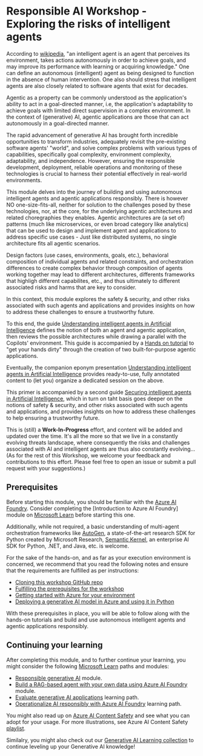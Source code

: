 # Responsible AI Workshop - Exploring the risks of intelligent agents

According to [wikipedia](https://en.wikipedia.org/wiki/Intelligent_agent), "an intelligent agent is an agent that perceives its environment, takes actions autonomously in order to achieve goals, and may improve its performance with learning or acquiring knowledge." One can define an autonomous (intelligent) agent as being designed to function in the absence of human intervention. One also should stress that intelligent agents are also closely related to software agents that exist for decades.

Agentic as a property can be commonly understood as the application's ability to act in a goal-directed manner, i.e, the application's adaptability to achieve goals with limited direct supervision in a complex environment. In the context of (generative) AI, agentic applications are those that can act autonomously in a goal-directed manner.

The rapid advancement of generative AI has brought forth incredible opportunities to transform industries, adequately revisit the pre-existing software agents' "world", and solve complex problems with various types of capabilities, specifically goal complexity, environment complexity, adaptability, and independence. However, ensuring the responsible development, deployment, reliable operations and monitoring of these technologies is crucial to harness their potential effectively in real-world environments.

This module delves into the journey of building and using autonomous intelligent agents and agentic applications responsibly. There is however NO one-size-fits-all, neither for solution to the challenges posed by these technologies, nor, at the core, for the underlying agentic architectures and related choregraphies they enables. Agentic architectures are (a set of) patterns (much like microservices, or even broad category like analytics) that can be used to design and implement agent and applications to address specific use cases - Just like distributed systems, no single architecture fits all agentic scenarios.

Design factors (use cases, environments, goals, etc.), behavioral composition of individual agents and related constraints, and orchestration differences to create complex behavior through composition of agents working together may lead to different architectures, differents frameworks that highligh different capabilites, etc., and thus ultimately to different associated risks and harms that are key to consider.

In this context, this module explores the safety & security, and other risks associated with such agents and applications and provides insights on how to address these challenges to ensure a trustworthy future.

To this end, the guide [Understanding intelligent agents in Artificial Intelligence](https://github.com/microsoft/responsible-ai-workshop/tree/main/ai-agents-tutorials/docs/understanding-ai-agents.docx) defines the notion of both an agent and agentic application, then reviews the possible architectures while drawing a parallel with the Copilots' environment. This guide is accompanied by a [Hands on tutorial](https://github.com/microsoft/responsible-ai-workshop/tree/main/ai-agents-tutorials/hands-on-tutorials) to "get your hands dirty" through the creation of two built-for-purpose agentic applications.
 
Eventually, the companion eponym presentation [Understanding intelligent agents in Artificial Intelligence](https://github.com/microsoft/responsible-ai-workshop/tree/main/ai-agents-tutorials/docs/understanding-ai-agents.pptx) provides ready-to-use, fully annotated content to (let you) organize a dedicated session on the above.
 
This primer is accompanied by a second guide [Securing intelligent agents in Artificial Intelligence](https://github.com/microsoft/responsible-ai-workshop/tree/main/ai-agents-tutorials/docs/securing-ai-agents.docx), which in turn on taht basis goes deeper on the notions of safety & security, and other risks associated with such agents and applications, and provides insights on how to address these challenges to help ensuring a trustworthy future.

This is (still) a **Work-In-Progress** effort, and content will be added and updated over the time. It's all the more so that we live in a constantly evolving threats landscape, where consequently the risks and challenges associated with AI and intelligent agents are thus also constantly evolving... 
(As for the rest of this Workshop, we welcome your feedback and contributions to this effort. Please feel free to open an issue or submit a pull request with your suggestions.)

## Prerequisites

Before starting this module, you should be familiar with the [Azure AI Foundry](https://azure.microsoft.com/en-us/products/ai-foundry/). Consider completing the [Introduction to Azure AI Foundry] module on [Microsoft Learn](https://docs.microsoft.com/en-us/learn/) before starting this one.

Additionally, while not required, a basic understanding of multi-agent orchestration frameworks like [AutoGen](https://www.microsoft.com/en-us/research/blog/autogen-enabling-next-generation-large-language-model-applications/), a state-of-the-art research SDK for Python created by Microsoft Research, [Semantic Kernel](https://learn.microsoft.com/en-us/semantic-kernel/frameworks/agent/agent-architecture?pivots=programming-language-csharp), an enterprise AI SDK for Python, .NET, and Java, etc. is welcome.

For the sake of the hands-on, and as far as your execution environment is concerned, we recommend that you read the following notes and ensure that the requirements are fulfilled as per instructions:
* [Cloning this workshop GitHub repo](https://github.com/microsoft/responsible-ai-workshop/blob/main/perequisites/cloning-the-repo.md)
* [Fulfilling the prerequisites for the workshop](https://github.com/microsoft/responsible-ai-workshop/blob/main/perequisites/fulfilling-prerequisites.md)
* [Getting started with Azure for your environment](https://github.com/microsoft/responsible-ai-workshop/blob/main/perequisites/getting-started-with-azure.md) 
* [Deploying a generative AI model in Azure and using it in Python](https://github.com/microsoft/responsible-ai-workshop/blob/main/perequisites/deploying-a-model-in-Azure-and-using-it-in-python.md)

With these prerequisites in place, you will be able to follow along with the hands-on tutorials and build and use autonomous intelligent agents and agentic applications responsibly.

## Continuing your learning

After completing this module, and to further continue your learning, you might consider the following [Microsoft Learn](https://docs.microsoft.com/en-us/learn/) paths and modules:
* [Responsible generative AI](https://learn.microsoft.com/en-us/training/modules/responsible-ai-studio/) module.
* [Build a RAG-based agent with your own data using Azure AI Foundry](https://learn.microsoft.com/en-us/training/modules/build-copilot-ai-studio/) module.
* [Evaluate generative AI applications](https://learn.microsoft.com/en-us/training/paths/evaluate-generative-ai-apps/) learning path.
* [Operationalize AI responsibly with Azure AI Foundry](https://learn.microsoft.com/en-us/training/paths/operationalize-ai-responsibly/) learning path.

You might also read up on [Azure AI Content Safety](https://learn.microsoft.com/en-us/azure/ai-services/content-safety/) and see what you can adopt for your usage. For more illustrations, see Azure AI Content Safety [playlist](https://www.youtube.com/playlist?list=PLlrxD0HtieHjaQ9bJjyp1T7FeCbmVcPkQ).

Similalry, you might also check out our [Generative AI Learning collection](https://learn.microsoft.com/en-us/collections/zpy7c8zmq6ky0z?WT.mc_id=academic-105485-koreyst) to continue leveling up your Generative AI knowledge!